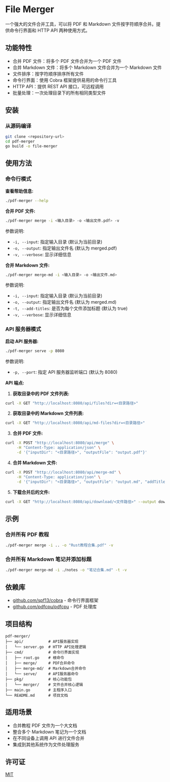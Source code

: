 # File Merger

一个强大的文件合并工具，可以将 PDF 和 Markdown 文件按字符顺序合并。提供命令行界面和 HTTP API 两种使用方式。

## 功能特性

- 合并 PDF 文件：将多个 PDF 文件合并为一个 PDF 文件
- 合并 Markdown 文件：将多个 Markdown 文件合并为一个 Markdown 文件
- 文件排序：按字符顺序排序所有文件
- 命令行界面：使用 Cobra 框架提供易用的命令行工具
- HTTP API：提供 REST API 接口，可远程调用
- 批量处理：一次处理目录下的所有相同类型文件

## 安装

### 从源码编译

```bash
git clone <repository-url>
cd pdf-merger
go build -o file-merger
```

## 使用方法

### 命令行模式

**查看帮助信息:**

```bash
./pdf-merger --help
```

**合并 PDF 文件:**

```bash
./pdf-merger merge -i <输入目录> -o <输出文件.pdf> -v
```

参数说明:

- `-i, --input`: 指定输入目录 (默认为当前目录)
- `-o, --output`: 指定输出文件名 (默认为 merged.pdf)
- `-v, --verbose`: 显示详细信息

**合并 Markdown 文件:**

```bash
./pdf-merger merge-md -i <输入目录> -o <输出文件.md>
```

参数说明:

- `-i, --input`: 指定输入目录 (默认为当前目录)
- `-o, --output`: 指定输出文件名 (默认为 merged.md)
- `-t, --add-titles`: 是否为每个文件添加标题 (默认为 true)
- `-v, --verbose`: 显示详细信息

### API 服务器模式

**启动 API 服务器:**

```bash
./pdf-merger serve -p 8080
```

参数说明:

- `-p, --port`: 指定 API 服务器监听端口 (默认为 8080)

**API 端点:**

1. **获取目录中的 PDF 文件列表:**

```bash
curl -X GET "http://localhost:8080/api/files?dir=<目录路径>"
```

2. **获取目录中的 Markdown 文件列表:**

```bash
curl -X GET "http://localhost:8080/api/md-files?dir=<目录路径>"
```

3. **合并 PDF 文件:**

```bash
curl -X POST "http://localhost:8080/api/merge" \
     -H "Content-Type: application/json" \
     -d '{"inputDir": "<目录路径>", "outputFile": "output.pdf"}'
```

4. **合并 Markdown 文件:**

```bash
curl -X POST "http://localhost:8080/api/merge-md" \
     -H "Content-Type: application/json" \
     -d '{"inputDir": "<目录路径>", "outputFile": "output.md", "addTitles": true}'
```

5. **下载合并后的文件:**

```bash
curl -X GET "http://localhost:8080/api/download/<文件路径>" --output downloaded_file
```

## 示例

### 合并所有 PDF 教程

```bash
./pdf-merger merge -i .. -o "Rust教程合集.pdf" -v
```

### 合并所有 Markdown 笔记并添加标题

```bash
./pdf-merger merge-md -i ./notes -o "笔记合集.md" -t -v
```

## 依赖库

- [github.com/spf13/cobra](https://github.com/spf13/cobra) - 命令行界面框架
- [github.com/pdfcpu/pdfcpu](https://github.com/pdfcpu/pdfcpu) - PDF 处理库

## 项目结构

```
pdf-merger/
├── api/           # API服务器实现
│   └── server.go  # HTTP API处理逻辑
├── cmd/           # 命令行界面实现
│   ├── root.go    # 根命令
│   ├── merge/     # PDF合并命令
│   ├── merge-md/  # Markdown合并命令
│   └── serve/     # API服务器命令
├── pkg/           # 核心功能包
│   └── merger/    # 文件合并核心逻辑
├── main.go        # 主程序入口
└── README.md      # 项目文档
```

## 适用场景

- 合并教程 PDF 文件为一个大文档
- 整合多个 Markdown 笔记为一个文档
- 在不同设备上调用 API 进行文件合并
- 集成到其他系统作为文件处理服务

## 许可证

[MIT](https://opensource.org/licenses/MIT)
